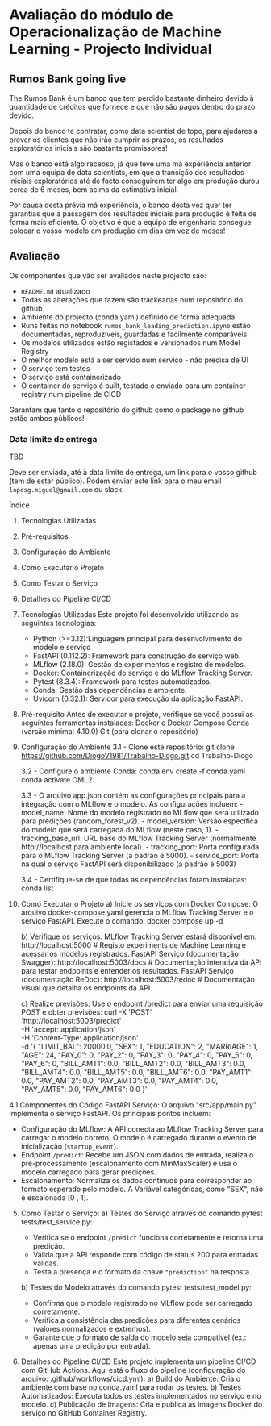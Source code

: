 # Avaliação do módulo de Operacionalização de Machine Learning - Projecto Individual

## Rumos Bank going live

The Rumos Bank é um banco que tem perdido bastante dinheiro devido à quantidade de créditos que fornece e que não são pagos dentro do prazo devido. 

Depois do banco te contratar, como data scientist de topo, para ajudares a prever os clientes que não irão cumprir os prazos, os resultados exploratórios iniciais são bastante promissores!

Mas o banco está algo receoso, já que teve uma má experiência anterior com uma equipa de data scientists, em que a transição dos resultados iniciais exploratórios até de facto conseguirem ter algo em produção durou cerca de 6 meses, bem acima da estimativa inicial.

Por causa desta prévia má experiência, o banco desta vez quer ter garantias que a passagem dos resultados iniciais para produção é feita de forma mais eficiente. O objetivo é que a equipa de engenharia consegue colocar o vosso modelo em produção em dias em vez de meses!

## Avaliação

Os componentes que vão ser avaliados neste projecto são:

* `README.md` atualizado
* Todas as alterações que fazem são trackeadas num repositório do github
* Ambiente do projecto (conda.yaml) definido de forma adequada
* Runs feitas no notebook `rumos_bank_leading_prediction.ipynb` estão documentadas, reproduzíveis, guardadas e facilmente comparáveis
* Os modelos utilizados estão registados e versionados num Model Registry
* O melhor modelo está a ser servido num serviço - não precisa de UI
* O serviço tem testes
* O serviço está containerizado
* O container do serviço é built, testado e enviado para um container registry num pipeline de CICD

Garantam que tanto o repositório do github como o package no github estão ambos públicos!

### Data limite de entrega

TBD

Deve ser enviada, até à data limite de entrega, um link para o vosso github (tem de estar público). Podem enviar este link para o meu email `lopesg.miguel@gmail.com` ou slack.

Índice
1. Tecnologias Utilizadas
2. Pré-requisitos
3. Configuração do Ambiente
4. Como Executar o Projeto
5. Como Testar o Serviço
6. Detalhes do Pipeline CI/CD


1. Tecnologias Utilizadas
   Este projeto foi desenvolvido utilizando as seguintes tecnologias:
   *  Python (>=3.12):Linguagem principal para desenvolvimento do modelo e serviço 
   *  FastAPI (0.112.2): Framework para construção do serviço web.
   *  MLflow (2.18.0): Gestão de experimentss e registro de modelos.
   *  Docker: Containerização do serviço e do MLflow Tracking Server.
   *  Pytest (8.3.4): Framework para testes automatizados.
   *  Conda: Gestão das dependências e ambiente.
   *  Uvicorn (0.32.1): Servidor para execução da aplicação FastAPI.


2. Pré-requisito
Antes de executar o projeto, verifique se você possui as seguintes ferramentas instaladas:
Docker e Docker Compose
Conda (versão mínima: 4.10.0)
Git (para clonar o repositório)

3. Configuração do Ambiente
    3.1 - Clone este repositório:
          git clone https://github.com/DiogoV1981/Trabalho-Diogo.git
          cd Trabalho-Diogo

   3.2 - Configure o ambiente Conda:
         conda env create -f conda.yaml
         conda activate OML2

   3.3 - O arquivo app.json contém as configurações principais para a integração com o MLflow e o modelo. As configurações incluem:
         - model_name: Nome do modelo registrado no MLflow que será utilizado para predições (random_forest_v2).
         - model_version: Versão específica do modelo que será carregada do MLflow (neste caso, 1).
         - tracking_base_url: URL base do MLflow Tracking Server (normalmente http://localhost para ambiente local).
         - tracking_port: Porta configurada para o MLflow Tracking Server (a padrão é 5000).
         - service_port: Porta na qual o serviço FastAPI será disponibilizado (a padrão é 5003)

   3.4 - Certifique-se de que todas as dependências foram instaladas:
         conda list
   
4. Como Executar o Projeto
   a) Inicie os serviços com Docker Compose:
       O arquivo docker-compose.yaml gerencia o MLflow Tracking Server e o serviço FastAPI. Execute o comando:
       docker compose up -d

   b) Verifique os serviços:
      MLflow Tracking Server estará disponível em: http://localhost:5000 # Registo experiments de Machine Learning e acessar os modelos registrados.
      FastAPI Serviço (documentação Swagger): http://localhost:5003/docs # Documentação interativa da API para testar endpoints e entender os resultados.
      FastAPI Serviço (documentação ReDoc): http://localhost:5003/redoc  # Documentação visual que detalha os endpoints da API.

   c) Realize previsões: Use o endpoint /predict para enviar uma requisição POST e obter previsões:
      curl -X 'POST' \
  'http://localhost:5003/predict' \
  -H 'accept: application/json' \
  -H 'Content-Type: application/json' \
  -d '{
    "LIMIT_BAL": 20000.0,
    "SEX": 1,
    "EDUCATION": 2,
    "MARRIAGE": 1,
    "AGE": 24,
    "PAY_0": 0,
    "PAY_2": 0,
    "PAY_3": 0,
    "PAY_4": 0,
    "PAY_5": 0,
    "PAY_6": 0,
    "BILL_AMT1": 0.0,
    "BILL_AMT2": 0.0,
    "BILL_AMT3": 0.0,
    "BILL_AMT4": 0.0,
    "BILL_AMT5": 0.0,
    "BILL_AMT6": 0.0,
    "PAY_AMT1": 0.0,
    "PAY_AMT2": 0.0,
    "PAY_AMT3": 0.0,
    "PAY_AMT4": 0.0,
    "PAY_AMT5": 0.0,
    "PAY_AMT6": 0.0
  }'

4.1 Componentes do Código
  FastAPI Serviço:
  O arquivo "src/app/main.py" implementa o serviço FastAPI. Os principais pontos incluem:
   - Configuração do MLflow: A API conecta ao MLflow Tracking Server para carregar o modelo correto. O modelo é carregado durante o evento de inicialização (`startup_event`).
   - Endpoint `/predict`: Recebe um JSON com dados de entrada, realiza o pré-processamento (escalonamento com MinMaxScaler) e usa o modelo carregado para gerar predições.
   - Escalonamento: Normaliza os dados contínuos para corresponder ao formato esperado pelo modelo. A Variável categóricas, como "SEX", não é escalonada  [0 , 1]. 

5. Como Testar o Serviço:
   a) Testes do Serviço através do comando pytest tests/test_service.py:
    * Verifica se o endpoint `/predict` funciona corretamente e retorna uma predição.
    * Valida que a API responde com código de status 200 para entradas válidas.
    * Testa a presença e o formato da chave `"prediction"` na resposta.
   
   b) Testes do Modelo através do comando pytest tests/test_model.py:
    * Confirma que o modelo registrado no MLflow pode ser carregado corretamente.
    * Verifica a consistência das predições para diferentes cenários (valores normalizados e extremos).
    * Garante que o formato de saída do modelo seja compatível (ex.: apenas uma predição por entrada).
  
7. Detalhes do Pipeline CI/CD
   Este projeto implementa um pipeline CI/CD com GitHub Actions. Aqui está o fluxo do pipeline (configuração do arquivo: .github/workflows/cicd.yml):
   a)  Build do Ambiente: Cria o ambiente com base no conda.yaml para rodar os testes.
   b)  Testes Automatizados: Executa todos os testes implementados no serviço e no modelo.
   c)  Publicação de Imagens: Cria e publica as imagens Docker do serviço no GitHub Container Registry.
